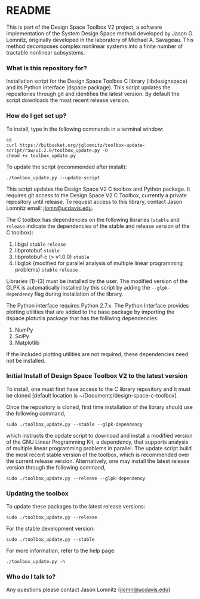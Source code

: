 # README #

This is part of the Design Space Toolbox V2 project, a software implementation of the System Design Space method developed by Jason G. Lomnitz, originally developed in the laboratory of Michael A. Savageau. This method decomposes complex nonlinear systems into a finite number of tractable nonlinear subsystems.

### What is this repository for? ###

Installation script for the Design Space Toolbox C library (libdesignspace) and its Python interface (dspace package). This script updates the repositories through git and identifies the latest version. By default the script downloads the most recent release version.

### How do I get set up? ###

To install, type in the following commands in a terminal window:

    cd
    curl https://bitbucket.org/jglomnitz/toolbox-update-script/raw/v1.2.0/toolbox_update.py -O
    chmod +x toolbox_update.py

To update the script (recommended after install):

    ./toolbox_update.py --update-script

This script updates the Design Space V2 C toolbox and Python package. It requires git access to the Design Space V2 C Toolbox, currently a private repository until release. To request access to this library, contact Jason Lomnitz email: jlomn@ucdavis.edu.

The C toolbox has dependencies on the following libraries (`stable` and `release` indicate the dependencies of the stable and release version of the C toolbox):

1. libgsl `stable` `release`
2. libprotobuf `stable`
3. libprotobuf-c (> v1.0.0) `stable`
4. libglpk (modified for parallel analysis of multiple linear programming problems) `stable` `release`

Libraries (1)-(3) must be installed by the user. The modified version of the GLPK is automatically installed by this script by adding the `--glpk-dependency` flag during installation of the library.

The Python interface requires Python 2.7.x. The Python Interface provides plotting utilities that are added to the base package by importing the dspace.plotutils package that has the folliwing dependencies:

1. NumPy
2. SciPy
3. Matplotlib

If the included plotting utilities are not required, these dependencies need not be installed.

### Initial Install of Design Space Toolbox V2 to the latest version ###

To install, one must first have access to the C library repository and it must be cloned [default location is ~/Documents/design-space-c-toolbox].

Once the repository is cloned, first time installation of the library should use the following command,

    sudo ./toolbox_update.py --stable --glpk-dependency

which instructs the update script to download and install a modified version of the GNU Linear Programming Kit, a dependency, that supports analysis of multiple linear programming problems in parallel.  The update script build the most recent stable version of the toolbox, which is recommended over the current release version. Alternatively, one may install the latest release version through the following command,

    sudo ./toolbox_update.py --release --glpk-dependency


### Updating the toolbox ###


To update these packages to the latest release versions:

    sudo ./toolbox_update.py --release

For the stable development version:

    sudo ./toolbox_update.py --stable

For more information, refer to the help page:

    ./toolbox_update.py -h

### Who do I talk to? ###

Any questions please contact Jason Lomnitz (jlomn@ucdavis.edu)